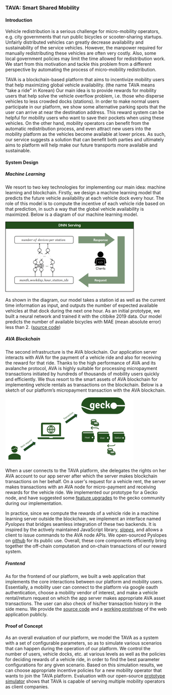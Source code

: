 ### TAVA: Smart Shared Mobility

#### Introduction

 Vehicle redistribution is a serious challenge for micro-mobility operators, e.g. city governments that run public bicycles or scooter-sharing startups. Unfairly distributed vehicles can greatly decrease availability and sustainability of the service vehicles. However, the manpower required for manually redistributing these vehicles are often very costly. Also, some local government policies may limit the time allowed for redistribution work. We start from this motivation and tackle this problem from a different perspective by automating the process of micro-mobility redistribution.

 TAVA is a blockchain-based platform that aims to incentivize mobility users that help maximizing global vehicle availability. (the name TAVA means "take a ride" in Korean) Our main idea is to provide rewards for mobility users that help solve the vehicle overflow problem, i.e. those who disperse vehicles to less crowded docks (stations). In order to make normal users participate in our platform, we show some alternative parking spots that the user can arrive at near the destination address. This reward system can be helpful for mobility users who want to save their pockets when using these vehicles. On the other hand, mobility operators can benefit from the automatic redistribution process, and even attract new users into the mobility platform as the vehicles become available at lower prices. As such, our service suggests a solution that can benefit both parties and ultimately aims to platform will help make our future transports more available and sustainable.



#### System Design

##### Machine Learning

 We resort to two key technologies for implementing our main idea: machine learning and blockchain. Firstly, we design a machine learning model that predicts the future vehicle availability at each vehicle dock every hour. The role of this model is to compute the incentive of each vehicle ride based on that prediction, in such a way that the global vehicle availability is maximized. Below is a diagram of our machine learning model.

<img src="./fig1.png" width="400px"/>

 As shown in the diagram, our model takes a station id as well as the current time information as input, and outputs the number of expected available vehicles at that dock during the next one hour. As an initial prototype, we built a neural network and trained it with the citibike 2019 data. Our model predicts the number of available bicycles with MAE (mean absolute error) less than 2. ([source code](https://github.com/t-ava/citibike-DNN))

##### AVA Blockchain

 The second infrastructure is the AVA blockchain. Our application server interacts with AVA for the payment of a vehicle ride and also for receiving the reward for that ride. Thanks to the high performance of AVA and its avalanche protocol, AVA is highly suitable for processing micropayment transactions initiated by hundreds of thousands of mobility users quickly and efficiently. We thus resort to the smart assets of AVA blockchain for implementing vehicle rentals as transactions on the blockchain. Below is a sketch of our platform’s micropayment transaction with the AVA blockchain.

<img src="./fig2.png" width="400px" />

 When a user connects to the TAVA platform, she delegates the rights on her AVA account to our app server after which the server makes blockchain transactions on her behalf. On a user's request for a vehicle rent, the server makes transactions with an AVA node for micro-payment and receiving rewards for the vehicle ride. We implemented our prototype for a Gecko node, and have suggested some [feature upgrades]((https://github.com/ava-labs/gecko/pull/179)) to the gecko community during our implementation.

 In practice, since we compute the rewards of a vehicle ride in a machine learning server outside the blockchain, we implement an interface named *Pyslopes* that bridges seamless integration of these two backends. It is inspired by the actively maintained JavaScript library, [*slopes*](https://github.com/ava-labs/slopes), and allows a client to issue commands to the AVA node APIs. We open-sourced Pyslopes on [github](https://github.com/t-ava/pyslopes) for its public use. Overall, these core components efficiently bring together the off-chain computation and on-chain transactions of our reward system.

##### Frontend

 As for the frontend of our platform, we built a web application that implements the core interactions between our platform and mobility users. Essentially, a mobility user can connect to the platform via google oauth authentication, choose a mobility vendor of interest, and make a vehicle rental/return request on which the app server makes appropriate AVA asset transactions. The user can also check of his/her transaction history in the side menu. We provide the [source code](https://github.com/t-ava/tava-frontend) and a [working prototype](http://lynx.snu.ac.kr:8084/) of the web application publicly. 



#### Proof of Concept

 As an overall evaluation of our platform, we model the TAVA as a system with a set of configurable parameters, so as to simulate various scenarios that can happen during the operation of our platform. We control the number of users, vehicle docks, etc. at various levels as well as the policies for deciding rewards of a vehicle ride, in order to find the best parameter configurations for any given scenario. Based on this simulation results, we can choose appropriate incentive policies for a new mobility operator that wants to join the TAVA platform. Evaluation with our open-source [prototype simulator](https://github.com/t-ava/tava-simulator) shows that TAVA is capable of serving multiple mobility operators as client companies. 

